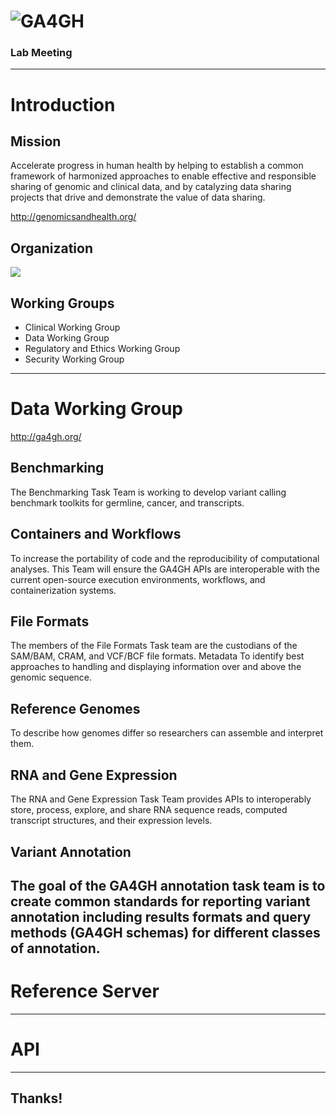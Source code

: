 <style>
.reveal h1 {
  font-size: 3.2em;
}
</style>
# ![GA4GH](http://genomicsandhealth.org/files/logo_ga.png)<!-- .element: style="width: 70%; box-shadow: none; margin-bottom: 0em;"-->

<!-- .element: style="margin-top: 1.2em;"-->
### Lab Meeting
------

# Introduction


## Mission
<!-- .element: style="margin-bottom: 0.6em;"-->

<!-- panel->(blue) -->
Accelerate progress in human health by helping to establish a common framework of harmonized approaches to enable effective and responsible sharing of genomic and clinical data, and by catalyzing data sharing projects that drive and demonstrate the value of data sharing.

<!-- .element: class="footer"-->
http://genomicsandhealth.org/


## Organization

![](http://genomicsandhealth.org/files/Global-Alliance-how-we-work-v2.jpg)<!-- .element: style="width: 50%; box-shadow: none;margin-bottom: 0em;"-->


## Working Groups
<!-- .element: style="margin-bottom: 0.6em;"-->

- Clinical Working Group
- Data Working Group
- Regulatory and Ethics Working Group
- Security Working Group
------

# Data Working Group

http://ga4gh.org/


## Benchmarking
<!-- .element: style="margin-bottom: 0.6em;"-->

<!-- panel->(blue) -->
The Benchmarking Task Team is working to develop variant calling benchmark toolkits for germline, cancer, and transcripts.


## Containers and Workflows
<!-- .element: style="margin-bottom: 0.6em;"-->

<!-- panel->(blue) -->
To increase the portability of code and the reproducibility of computational analyses. This Team will ensure the GA4GH APIs are interoperable with the current open-source execution environments, workflows, and containerization systems.


## File Formats
<!-- .element: style="margin-bottom: 0.6em;"-->

<!-- panel->(blue) -->
The members of the File Formats Task team are the custodians of the SAM/BAM, CRAM, and VCF/BCF file formats.
Metadata
To identify best approaches to handling and displaying information over and above the genomic sequence.


## Reference Genomes
<!-- .element: style="margin-bottom: 0.6em;"-->

<!-- panel->(blue) -->
To describe how genomes differ so researchers can assemble and interpret them.


## RNA and Gene Expression
<!-- .element: style="margin-bottom: 0.6em;"-->

<!-- panel->(blue) -->
The RNA and Gene Expression Task Team provides APIs to interoperably store, process, explore, and share RNA sequence reads, computed transcript structures, and their expression levels.


## Variant Annotation
<!-- .element: style="margin-bottom: 0.6em;"-->

<!-- panel->(blue) -->
The goal of the GA4GH annotation task team is to create common standards for reporting variant annotation including results formats and query methods (GA4GH schemas) for different classes of annotation.
------

# Reference Server
------

# API

------

## Thanks!
<!-- .element: style="font-size: 3.2em;"-->
